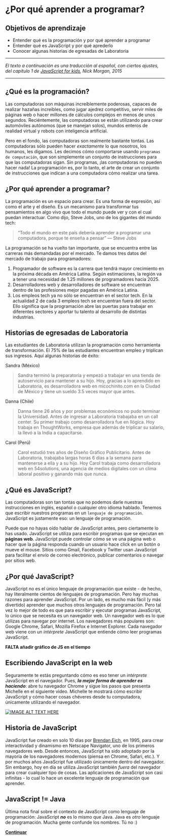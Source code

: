 # ¿Por qué aprender a programar?
## Objetivos de aprendizaje
- Entender qué es la programación y por qué aprender a programar
- Entender qué es JavaScript y por qué aprederlo
- Conocer algunas historias de egresadas de Laboratoria

***
_El texto a continuación es una traducción al español, con ciertos ajustes, del capítulo 1 de [JavaScript for kids](http://pepa.holla.cz/wp-content/uploads/2015/11/JavaScript-for-Kids.pdf), Nick Morgan, 2015_
***

## ¿Qué es la programación?
Las computadoras son máquinas increíblemente poderosas, capaces de realizar hazañas increíbles, como jugar ajedrez competitivo, servir miles de páginas web o hacer millones de cálculos complejos en menos de unos segundos. Reciéntemente, las computadoras se están utilizando para crear automóviles autónomos (que se manejan solos), mundos enteros de realidad virtual y robots con inteligencia artificial.

Pero en el fondo, las computadoras son realmente bastante tontas. Las computadoras sólo pueden hacer _exactamente_ lo que nosotros, los humanos, les digamos. Les decimos cómo comportarse usando `programas de computación`, que son simplemente un conjunto de instrucciones para que las computadoras sigan. Sin programas, ¡las computadoras no pueden hacer nada! La programación es, por lo tanto, el arte de crear un conjunto de instrucciones que indican a una computadora cómo realizar una tarea.

## ¿Por qué aprender a programar?
La programación es un espacio para crear. Es una forma de expresión, así como el arte y el diseño. Es un mecanismo para transformar tus pensamientos en algo vivo que todo el mundo puede ver y con el cual puedan interactuar. Como dijo, Steve Jobs, uno de los gigantes del mundo tech:

> “Todo el mundo en este país debería aprender a programar una computadora, porque te enseña a pensar”
— Steve Jobs

La programación se ha vuelto tan importante, que se encuentra entre las carreras más demandadas por el mercado. Te damos tres datos del mercado de trabajo para programadores:

  1. Programador de software es la carrera que tendrá mayor crecimiento en la próxima década en América Latina. Según estimaciones, la región va a tener una necesidad de 1.25 millones de programadores hacia 2025.
  2. Desarrolladores web y desarrolladores de software se encuentran dentro de las profesiones mejor pagadas en América Latina.
  3. Los empleos tech ya no sólo se encuentran en el sector tech. En la actualidad 2 de cada 3 empleos tech se encuentran fuera del sector. Ello significa que la programación abre las puertas para trabajar en diferentes sectores y aportar tu talento al desarrollo de distintas industrias.

## Historias de egresadas de Laboratoria  
Las estudiantes de Laboratoria utilizan la programación como herramienta de transformación. El 75% de las estudiantes encuentran empleo y triplican sus ingresos. Aquí algunas historias de éxito:

Sandra (México)
> Sandra terminó la preparatoria y empezó a trabajar en una tienda de autoservicio para mantener a su hijo. Hoy, gracias a lo aprendido en Laboratoria, es desarrolladora web en micochinito.com en la Ciudad de México y tiene un sueldo 3.5 veces mayor que antes.

Danna (Chile)
> Danna tiene 26 años y por problemas económicos no pudo terminar la Universidad. Antes de ingresar a Laboratoria trabajaba en un call center. Su primer trabajo como desarrolladora fue en Ilógica. Hoy trabaja en ThoughtWorks, empresa que además de triplicar su salario, la llevó a la India a capacitarse.

Carol (Perú)
> Carol estudió tres años de Diseño Gráfico Publicitario. Antes de Laboratoria, trabajaba largas horas 6 días a la semana para mantenerse a ella y a su hijo. Hoy Carol trabaja como desarrolladora web en 54solutions, una agencia de medios digitales con un clima laboral positivo y ganando más que nunca.

## ¿Qué es JavaScript?
Las computadoras son tan tontas que no podemos darle nuestras instrucciones en inglés, español o cualquier otro idioma hablado. Tenemos que escribir nuestros programas en un `lenguaje de programación`. JavaScript es justamente eso: un lenguaje de programación.

Puede que no hayas oído hablar de JavaScript antes, pero ciertamente lo has usado. JavaScript se utiliza para escribir programas que se ejecutan en **páginas web**. JavaScript puede controlar cómo se ve una página web o hacer que la página responda cuando un usuario hace click en un botón o mueve el mouse. Sitios como Gmail, Facebook y Twitter usan JavaScript para facilitar el envío de correo electrónico, publicar comentarios o navegar por sitios web.

## ¿Por qué JavaScript?
JavaScript no es el único lenguaje de programación que existe - de hecho, hay literalmente cientos de lenguajes de programación. Pero hay muchas razones para aprender JavaScript. Por un lado, es mucho más fácil (y más divertido) aprender que muchos otros lenguajes de programación. Pero tal vez lo mejor de todo es que para escribir y ejecutar programas JavaScript, lo único que se necesita es un navegador web. Un navegador web es lo que utilizas para navegar por internet. Los navegadores más populares son: Google Chrome, Safari, Mozilla Firefox e Internet Explorer. Cada navegador web viene con un _intérprete_ JavaScript que entiende cómo leer programas JavaScript.

**FALTA añadir gráfico de JS en el tiempo**

## Escribiendo JavaScript en la web
Seguramente te estás preguntando cómo es eso tener un _intérprete_ JavaScript en el navegador. Pues, _**la mejor forma de aprender es haciendo**_: abre tu navegador Chrome y sigue los pasos que presenta Michelle en el siguiente video. Michelle te mostrará cómo escribir JavaScript y cómo hacer cosas chéveres desde tu computadora, únicamente utilizando el navegador.

[![IMAGE ALT TEXT HERE](https://img.youtube.com/vi/TePHiOKb72k/0.jpg)](https://www.youtube.com/watch?v=TePHiOKb72k)

## Historia de JavaScript
JavaScript fue creado en solo 10 días por [Brendan Eich](https://en.wikipedia.org/wiki/Brendan_Eich), en 1995, para crear interactividad y dinamismo en Netscape Navigator, uno de los primeros navegadores web. Desde entonces, JavaScript ha sido adoptado por la mayoría de los navegadores modernos (piensa en Chrome, Safari, etc.). Y por muchos años JavaScript fue utilizado únicamente dentro del navegador. Sin embargo, hoy en día se utiliza JavaScript también _fuera_ del navegador para crear cualquier tipo de cosas. Las aplicaciones de JavaScript son casi infinitas - lo cual lo hace un excelente lenguaje de programación que aprender.

## JavaScript != Java
Última nota final sobre el contexto de JavaScript como lenguaje de programación: JavaScript _**no**_ es lo mismo que Java. Java es _otro_ lenguaje de programación. Mucha gente confunde los nombres. Tú no :)

**[Continuar](03-your-first-website.md)**
